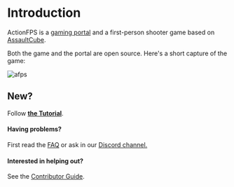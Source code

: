 # Introduction

ActionFPS is a [gaming portal](https://actionfps.com/) and a first-person shooter game based on [AssaultCube](http://assault.cubers.net/).

Both the game and the portal are open source. Here's a short capture of the game:

![afps](https://cloud.githubusercontent.com/assets/7859727/22341064/cf58a7c4-e3ef-11e6-9350-bc6f8ae4647a.gif)

## New?

Follow [**the Tutorial**](/tutorial.md).

#### Having problems?

First read the [FAQ](//faq.md) or ask in our [Discord channel.](https://discord.gg/HYHku8C)

#### Interested in helping out?

See the [Contributor Guide](//contributor-guide.md).

